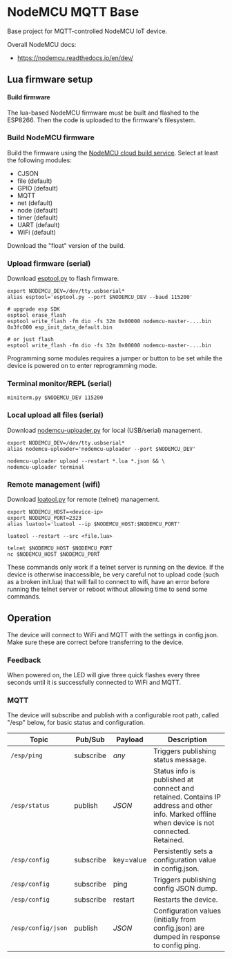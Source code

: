 # NodeMCU MQTT Base

Base project for MQTT-controlled NodeMCU IoT device.

Overall NodeMCU docs:

 * https://nodemcu.readthedocs.io/en/dev/

## Lua firmware setup

#### Build firmware
 
The lua-based NodeMCU firmware must be built and flashed to the ESP8266. Then the code is uploaded to the firmware's filesystem.

### Build NodeMCU firmware

Build the firmware using the [NodeMCU cloud build service](https://nodemcu-build.com/). Select at least the following modules:

  * CJSON
  * file (default)
  * GPIO (default)
  * MQTT
  * net (default)
  * node (default)
  * timer (default)
  * UART (default)
  * WiFi (default)

Download the "float" version of the build.
 
### Upload firmware (serial)

Download [esptool,py](https://github.com/themadinventor/esptool) to flash firmware.

    export NODEMCU_DEV=/dev/tty.usbserial*
    alias esptool='esptool.py --port $NODEMCU_DEV --baud 115200'
    
    # upgrade esp SDK
    esptool erase_flash
    esptool write_flash -fm dio -fs 32m 0x00000 nodemcu-master-....bin 0x3fc000 esp_init_data_default.bin
    
    # or just flash
    esptool write_flash -fm dio -fs 32m 0x00000 nodemcu-master-....bin

Programming some modules requires a jumper or button to be set while the device is powered on to enter reprogramming mode.

### Terminal monitor/REPL (serial)

    miniterm.py $NODEMCU_DEV 115200

### Local upload all files (serial)

Download [nodemcu-uploader.py](https://github.com/kmpm/nodemcu-uploader) for local (USB/serial) management.

    export NODEMCU_DEV=/dev/tty.usbserial*
    alias nodemcu-uploader='nodemcu-uploader --port $NODEMCU_DEV'

    nodemcu-uploader upload --restart *.lua *.json && \
    nodemcu-uploader terminal

### Remote management (wifi)

Download [loatool.py](https://github.com/4refr0nt/luatool) for remote (telnet) management.

    export NODEMCU_HOST=<device-ip>
    export NODEMCU_PORT=2323
    alias luatool='luatool --ip $NODEMCU_HOST:$NODEMCU_PORT'

    luatool --restart --src <file.lua>
  
    telnet $NODEMCU_HOST $NODEMCU_PORT
    nc $NODEMCU_HOST $NODEMCU_PORT

These commands only work if a telnet server is running on the device. If the device is otherwise inaccessible, be very
careful not to upload code (such as a broken init.lua) that will fail to connect to wifi, have an error before running 
the telnet server or reboot without allowing time to send some commands.


## Operation

The device will connect to WiFi and MQTT with the settings in config.json. Make sure these are correct before transferring to the device.

### Feedback

When powered on, the LED will give three quick flashes every three seconds until it is successfully connected to WiFi and MQTT.

### MQTT

The device will subscribe and publish with a configurable root path, called "/esp" below, for basic status and configuration.

| Topic                   | Pub/Sub   | Payload   | Description |
|-------------------------|-----------|-----------|-------------|
| `/esp/ping`             | subscribe | *any*     | Triggers publishing status message. |
| `/esp/status`           | publish   | *JSON*    | Status info is published at connect and retained. Contains IP address and other info. Marked offline when device is not connected. Retained. |
| `/esp/config`           | subscribe | key=value | Persistently sets a configuration value in config.json. |
| `/esp/config`           | subscribe | ping      | Triggers publishing config JSON dump. |
| `/esp/config`           | subscribe | restart   | Restarts the device. |
| `/esp/config/json`      | publish   | *JSON*    | Configuration values (initially from config.json) are dumped in response to config ping. |
